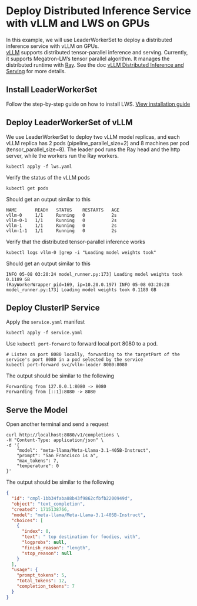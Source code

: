 # Deploy Distributed Inference Service with vLLM and LWS on GPUs

In this example, we will use LeaderWorkerSet to deploy a distributed inference service with vLLM on GPUs.    
[vLLM](https://docs.vllm.ai/en/latest/index.html) supports distributed tensor-parallel inference and serving. Currently, it supports Megatron-LM’s tensor parallel algorithm. It manages the distributed runtime with [Ray](https://docs.ray.io/en/latest/index.html). See the doc [vLLM Distributed Inference and Serving](https://docs.vllm.ai/en/latest/serving/distributed_serving.html) for more details.

## Install LeaderWorkerSet

Follow the step-by-step guide on how to install LWS. [View installation guide](https://github.com/kubernetes-sigs/lws/blob/main/docs/setup/install.md)

## Deploy LeaderWorkerSet of vLLM
We use LeaderWorkerSet to deploy two vLLM model replicas, and each vLLM replica has 2 pods (pipeline_parallel_size=2) and 8 machines per pod (tensor_parallel_size=8). 
The leader pod runs the Ray head and the http server, while the workers run the Ray workers.

```shell
kubectl apply -f lws.yaml
```

Verify the status of the vLLM pods
```shell
kubectl get pods
```

Should get an output similar to this
```shell
NAME       READY   STATUS    RESTARTS   AGE
vllm-0     1/1     Running   0          2s
vllm-0-1   1/1     Running   0          2s
vllm-1     1/1     Running   0          2s
vllm-1-1   1/1     Running   0          2s
```

Verify that the distributed tensor-parallel inference works
```shell
kubectl logs vllm-0 |grep -i "Loading model weights took" 
```
Should get an output similar to this
```text
INFO 05-08 03:20:24 model_runner.py:173] Loading model weights took 0.1189 GB
(RayWorkerWrapper pid=169, ip=10.20.0.197) INFO 05-08 03:20:28 model_runner.py:173] Loading model weights took 0.1189 GB
```


## Deploy ClusterIP Service

Apply the `service.yaml` manifest

```shell
kubectl apply -f service.yaml
```

Use `kubectl port-forward` to forward local port 8080 to a pod.
```shell
# Listen on port 8080 locally, forwarding to the targetPort of the service's port 8080 in a pod selected by the service
kubectl port-forward svc/vllm-leader 8080:8080
```

The output should be similar to the following
```shell
Forwarding from 127.0.0.1:8080 -> 8080
Forwarding from [::1]:8080 -> 8080
```

## Serve the Model

Open another terminal and send a request
```shell
curl http://localhost:8080/v1/completions \
-H "Content-Type: application/json" \
-d '{
    "model": "meta-llama/Meta-Llama-3.1-405B-Instruct",
    "prompt": "San Francisco is a",
    "max_tokens": 7,
    "temperature": 0
}'
```

The output should be similar to the following
```json
{
  "id": "cmpl-1bb34faba88b43f9862cfbfb2200949d",
  "object": "text_completion",
  "created": 1715138766,
  "model": "meta-llama/Meta-Llama-3.1-405B-Instruct",
  "choices": [
    {
      "index": 0,
      "text": " top destination for foodies, with",
      "logprobs": null,
      "finish_reason": "length",
      "stop_reason": null
    }
  ],
  "usage": {
    "prompt_tokens": 5,
    "total_tokens": 12,
    "completion_tokens": 7
  }
}
```